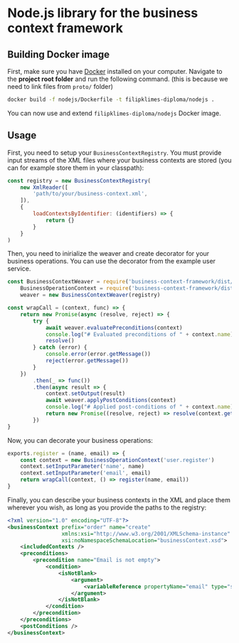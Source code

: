 # Node.js library for the business context framework

## Building Docker image

First, make sure you have [Docker](https://www.docker.com/) installed on your computer.
Navigate to the **project root folder** and run the following command. (this is because we need to link files from `proto/` folder)

```bash
docker build -f nodejs/Dockerfile -t filipklimes-diploma/nodejs .
```

You can now use and extend `filipklimes-diploma/nodejs` Docker image.

## Usage

First, you need to setup your `BusinessContextRegistry`.
You must provide input streams of the XML files where your business contexts are stored (you can for example store them in your classpath):

```javascript
const registry = new BusinessContextRegistry(
    new XmlReader([
        'path/to/your/business-context.xml',
    ]),
    {
        loadContextsByIdentifier: (identifiers) => {
            return {}
        }
    }
)
```

Then, you need to inirialize the weaver and create decorator for your business operations.
You can use the decorator from the example user service.

```javascript
const BusinessContextWeaver = require('business-context-framework/dist/weaver/BusinessContextWeaver').default,
    BusinessOperationContext = require('business-context-framework/dist/weaver/BusinessOperationContext').default,
    weaver = new BusinessContextWeaver(registry)

const wrapCall = (context, func) => {
    return new Promise(async (resolve, reject) => {
        try {
            await weaver.evaluatePreconditions(context)
            console.log("# Evaluated preconditions of " + context.name)
            resolve()
        } catch (error) {
            console.error(error.getMessage())
            reject(error.getMessage())
        }
    })
        .then(_ => func())
        .then(async result => {
            context.setOutput(result)
            await weaver.applyPostConditions(context)
            console.log("# Applied post-conditions of " + context.name)
            return new Promise((resolve, reject) => resolve(context.getOutput()))
        })
}
```

Now, you can decorate your business operations:

```javascript
exports.register = (name, email) => {
    const context = new BusinessOperationContext('user.register')
    context.setInputParameter('name', name)
    context.setInputParameter('email', email)
    return wrapCall(context, () => register(name, email))
}
```

Finally, you can describe your business contexts in the XML and place them wherever you wish, as long as you provide the paths to the registry:

```xml
<?xml version="1.0" encoding="UTF-8"?>
<businessContext prefix="order" name="create"
                 xmlns:xsi="http://www.w3.org/2001/XMLSchema-instance"
                 xsi:noNamespaceSchemaLocation="businessContext.xsd">
    <includedContexts />
    <preconditions>
        <precondition name="Email is not empty">
            <condition>
                <isNotBlank>
                    <argument>
                        <variableReference propertyName="email" type="string" />
                    </argument>
                </isNotBlank>
            </condition>
        </precondition>
    </preconditions>
    <postConditions />
</businessContext>
```

